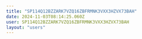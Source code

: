 ```yaml
---
title: "SP114Q12BZZARK7VZQ16ZBFRMNK3VXX3HZVX73BAH"
date: 2024-11-03T08:14:25.060Z
user: SP114Q12BZZARK7VZQ16ZBFRMNK3VXX3HZVX73BAH
layout: "users"
---
```

    